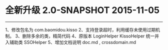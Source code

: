 



# 全新升级 2.0-SNAPSHOT		2015-11-05
---------------------------------------------------------
1、修改包名为  com.baomidou.kisso
2、支持登录超时，利用缓存未使用过期机制。
3、删除多余的类，精简代码
4、原版本   LoginHelper  KissoHelper 统一并入辅助类  SSOHelper
5、增加文档说明 doc.md , crossdomain.md



